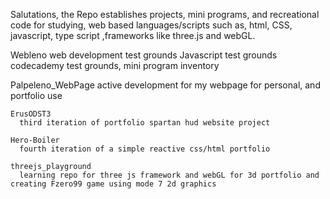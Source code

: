 Salutations,
  the Repo establishes projects, mini programs, and recreational code for studying, web based languages/scripts such as, html, CSS, javascript, type script ,frameworks like three.js and webGL.

Webleno
  web development test grounds
  Javascript test grounds
  codecademy test grounds, mini program inventory

  Palpeleno_WebPage
    active development for my webpage for personal, and portfolio use

    ErusODST3
      third iteration of portfolio spartan hud website project
    
    Hero-Boiler
      fourth iteration of a simple reactive css/html portfolio

    threejs_playground
      learning repo for three js framework and webGL for 3d portfolio and creating Fzero99 game using mode 7 2d graphics
  
